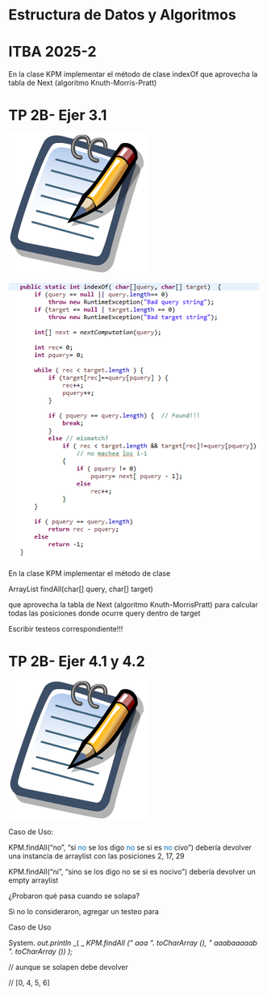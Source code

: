 # Estructura de Datos y Algoritmos

# ITBA     2025-2

En la clase KPM implementar el método de clase indexOf que aprovecha la tabla de Next \(algoritmo Knuth\-Morris\-Pratt\)

# TP 2B- Ejer 3.1

![](img/05-D_0.png)

![](img/05-D_1.png)

En la clase KPM implementar el método de clase

ArrayList<Integer> findAll\(char\[\] query\, char\[\] target\)

que aprovecha la tabla de Next \(algoritmo Knuth\-MorrisPratt\) para calcular todas las posiciones donde ocurre query dentro de target

Escribir testeos correspondiente\!\!\!

# TP 2B- Ejer 4.1 y 4.2

![](img/05-D_2.png)

Caso de Uso:

KPM\.findAll\(“no”\, “si <span style="color:#0070c0">no</span>  se los digo  <span style="color:#0070c0">no</span>  se si es  <span style="color:#0070c0">no</span> civo”\)  debería devolver una instancia de arraylist  con las posiciones  2\, 17\, 29

KPM\.findAll\(“ni”\, “sino se los digo no se si es nocivo”\)  debería devolver un empty arraylist

¿Probaron qué pasa cuando se solapa?

Si no lo consideraron\, agregar un testeo para

Caso de Uso

System\. _out\.println_  _\( _  _KPM\.findAll_  _\(“_  _aaa_  _"\._  _toCharArray_  _\(\)\, "_  _aaabaaaaab_  _"\._  _toCharArray_  _\(\)\) \);_

// aunque se solapen debe devolver

// \[0\, 4\, 5\, 6\]

